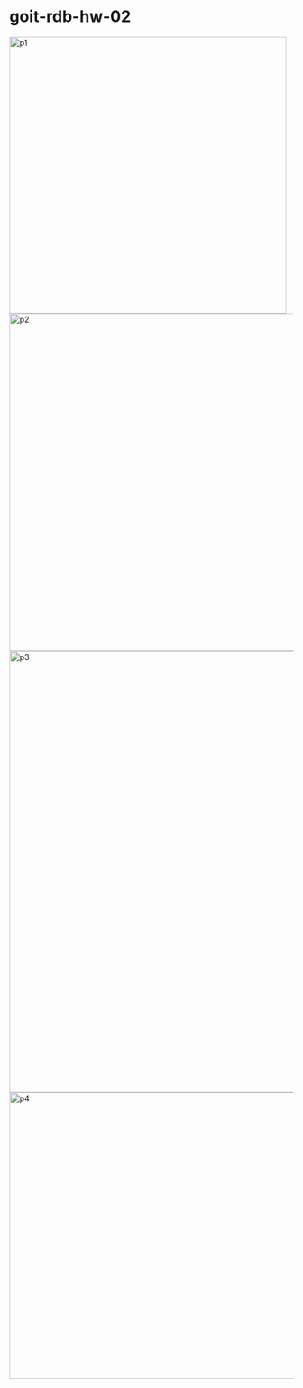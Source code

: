 # goit-rdb-hw-02
<img width="491" alt="p1" src="https://github.com/user-attachments/assets/f5dcf102-db22-4833-b81b-1f09c2547b35" />
<img width="599" alt="p2" src="https://github.com/user-attachments/assets/7e059219-b946-4c10-87c0-3dc7b4723f3b" />
<img width="783" alt="p3" src="https://github.com/user-attachments/assets/e9e6dc5b-68fc-4e23-a261-e4dd673fd18d" />
<img width="508" alt="p4" src="https://github.com/user-attachments/assets/4d38f04e-c3f6-4410-a4d3-92bc8617cc46" />
